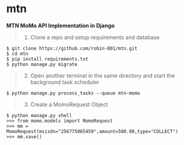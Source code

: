 # mtn
**MTN MoMo API Implementation in Django**

>1. Clone a repo and setup requirements and database

```
$ git clone https://github.com/robin-001/mtn.git
$ cd mtn
$ pip install requirements.txt
$ python manage.py migrate
```

>2. Open another terminal in the same directory and start the background task scheduler

```
$ python manage.py process_tasks --queue mtn-momo
```

>3. Create a MomoRequest Object
```
$ python manage.py shell
>>> from momo.models import MomoRequest
>>> mm = MomoRequest(msisdn="256775065459",amount=500.00,type="COLLECT")
>>> mm.save()
```
